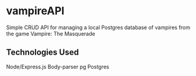 # vampireAPI
Simple CRUD API for managing a local Postgres database of vampires from the game Vampire: The Masquerade

## Technologies Used

Node/Express.js
Body-parser
pg
Postgres